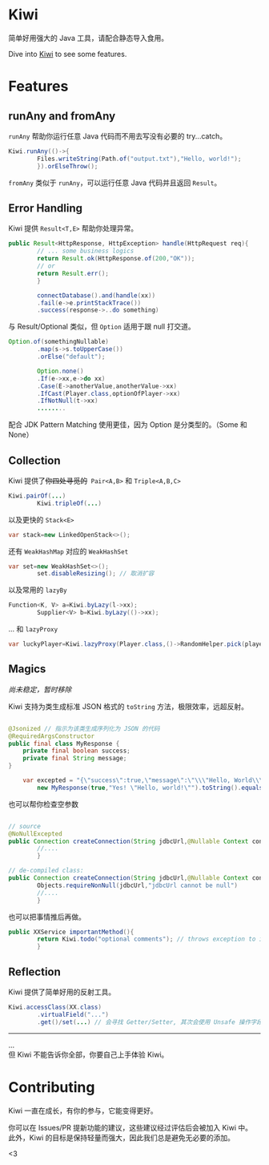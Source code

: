 # Kiwi

简单好用强大的 Java 工具，请配合静态导入食用。

Dive into [Kiwi](core/src/main/java/org/inlambda/kiwi/Kiwi.java) to see some features.

# Features

## runAny and fromAny

`runAny` 帮助你运行任意 Java 代码而不用去写没有必要的 try...catch。

```java
Kiwi.runAny(()->{
        Files.writeString(Path.of("output.txt"),"Hello, world!");
        }).orElseThrow();
```

`fromAny` 类似于 `runAny`，可以运行任意 Java 代码并且返回 `Result`。

## Error Handling

Kiwi 提供 `Result<T,E>` 帮助你处理异常。

```java
public Result<HttpResponse, HttpException> handle(HttpRequest req){
        // ... some business logics
        return Result.ok(HttpResponse.of(200,"OK"));
        // or
        return Result.err();
        }

        connectDatabase().and(handle(xx))
        .fail(e->e.printStackTrace())
        .success(response->..do something)
```

与 Result/Optional 类似，但 `Option` 适用于跟 null 打交道。

```java
Option.of(somethingNullable)
        .map(s->s.toUpperCase())
        .orElse("default");

        Option.none()
        .If(e->xx,e->do xx)
        .Case(E->anotherValue,anotherValue->xx)
        .IfCast(Player.class,optionOfPlayer->xx)
        .IfNotNull(t->xx)
        ........
```

配合 JDK Pattern Matching 使用更佳，因为 Option 是分类型的。（Some 和 None）

## Collection

Kiwi 提供了~~你四处寻觅的~~` Pair<A,B>` 和 `Triple<A,B,C>`

```java
Kiwi.pairOf(...)
        Kiwi.tripleOf(...)
```

以及更快的 `Stack<E>`

```java
var stack=new LinkedOpenStack<>();
```

还有 `WeakHashMap` 对应的 `WeakHashSet`

```java
var set=new WeakHashSet<>();
        set.disableResizing(); // 取消扩容
```

以及常用的 `lazyBy`

```java
Function<K, V> a=Kiwi.byLazy(l->xx);
        Supplier<V> b=Kiwi.byLazy(()->xx);
```

... 和 `lazyProxy`

```java
var luckyPlayer=Kiwi.lazyProxy(Player.class,()->RandomHelper.pick(players))
```

## Magics

*尚未稳定，暂时移除*

Kiwi 支持为类生成标准 JSON 格式的 `toString` 方法，极限效率，远超反射。

```java

@Jsonized // 指示为该类生成序列化为 JSON 的代码
@RequiredArgsConstructor
public final class MyResponse {
    private final boolean success;
    private final String message;
}

    var excepted = "{\"success\":true,\"message\":\"\\\"Hello, World\\\"\"}""; 
        new MyResponse(true,"Yes! \"Hello, world!\"").toString().equals(excepted);
```

也可以帮你检查空参数

```java

// source
@NoNullExcepted
public Connection createConnection(String jdbcUrl,@Nullable Context context){
        //....
        }

// de-compiled class:
public Connection createConnection(String jdbcUrl,@Nullable Context context){
        Objects.requireNonNull(jdbcUrl,"jdbcUrl cannot be null")
        //....
        }
```

也可以把事情推后再做。

```java
public XXService importantMethod(){
        return Kiwi.todo("optional comments"); // throws exception to interrupt this, better than returning a null. 
        }
```

## Reflection

Kiwi 提供了简单好用的反射工具。

```java
Kiwi.accessClass(XX.class)
        .virtualField("...")
        .get()/set(...) // 会寻找 Getter/Setter, 其次会使用 Unsafe 操作字段
```

---

...   
但 Kiwi 不能告诉你全部，你要自己上手体验 Kiwi。

# Contributing

Kiwi 一直在成长，有你的参与，它能变得更好。

你可以在 Issues/PR 提新功能的建议，这些建议经过评估后会被加入 Kiwi 中。  
此外，Kiwi 的目标是保持轻量而强大，因此我们总是避免无必要的添加。

<3